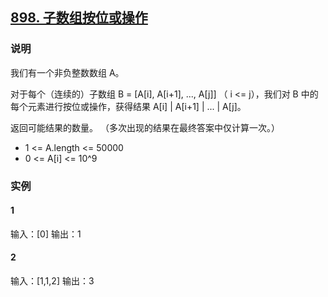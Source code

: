 ## [898. 子数组按位或操作](https://leetcode-cn.com/problems/bitwise-ors-of-subarrays/)

### 说明
我们有一个非负整数数组 A。

对于每个（连续的）子数组 B = [A[i], A[i+1], ..., A[j]] （ i <= j），我们对 B 中的每个元素进行按位或操作，获得结果 A[i] | A[i+1] | ... | A[j]。

返回可能结果的数量。 （多次出现的结果在最终答案中仅计算一次。）

* 1 <= A.length <= 50000
* 0 <= A[i] <= 10^9

### 实例
#### 1
输入：[0]
输出：1

#### 2
输入：[1,1,2]
输出：3